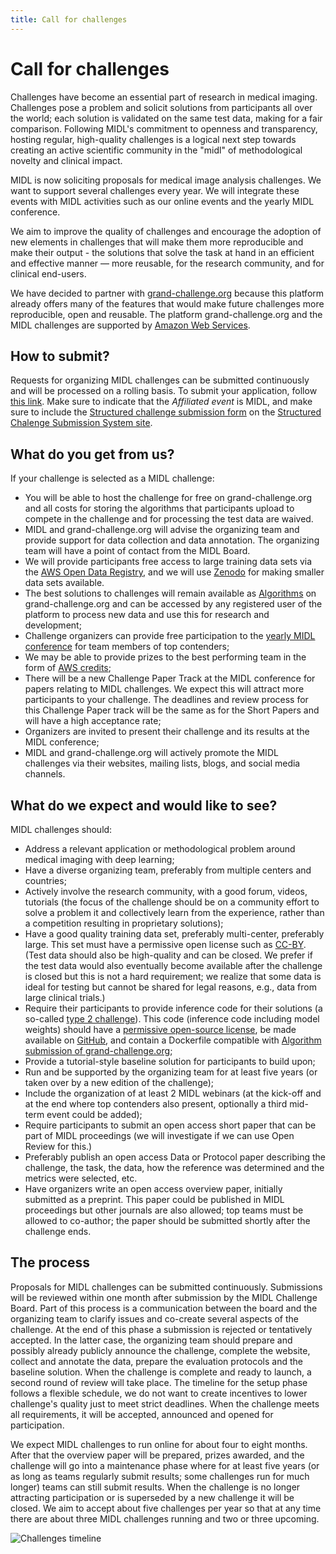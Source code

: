 ```yaml
---
title: Call for challenges
---
```

# Call for challenges

Challenges have become an essential part of research in medical imaging. Challenges pose a problem and solicit solutions from participants all over the world; each solution is validated on the same test data, making for a fair comparison. Following MIDL's commitment to openness and transparency, hosting regular, high-quality challenges is a logical next step towards creating an active scientific community in the "midl" of methodological novelty and clinical impact.

MIDL is now soliciting proposals for medical image analysis challenges. We want to support several challenges every year. We will integrate these events with MIDL activities such as our online events and the yearly MIDL conference.

We aim to improve the quality of challenges and encourage the adoption of new elements in challenges that will make them more reproducible and make their output - the solutions that solve the task at hand in an efficient and effective manner — more reusable, for the research community, and for clinical end-users.

We have decided to partner with [grand-challenge.org](https://grand-challenge.org/) because this platform already offers many of the features that would make future challenges more reproducible, open and reusable. The platform grand-challenge.org and the MIDL challenges are supported by [Amazon Web Services](https://aws.amazon.com/).

## How to submit?

Requests for organizing MIDL challenges can be submitted continuously and will be processed on a rolling basis. To submit your application, follow [this link](https://grand-challenge.org/challenges/requests/create/). Make sure to indicate that the _Affiliated event_ is MIDL, and make sure to include the [Structured challenge submission form](https://www.biomedical-challenges.org/files/Suppl_2_%20StructuredDescriptionOfAChallengeDesign.pdf) on the [Structured Chalenge Submission System site](https://www.biomedical-challenges.org/).


## What do you get from us?

If your challenge is selected as a MIDL challenge:

* You will be able to host the challenge for free on grand-challenge.org and all costs for storing the algorithms that participants upload to compete in the challenge and for processing the test data are waived.
* MIDL and grand-challenge.org will advise the organizing team and provide support for data collection and data annotation. The organizing team will have a point of contact from the MIDL Board.
* We will provide participants free access to large training data sets via the [AWS Open Data Registry](https://registry.opendata.aws/), and we will use [Zenodo](https://zenodo.org/) for making smaller data sets available.
* The best solutions to challenges will remain available as [Algorithms](https://grand-challenge.org/algorithms/) on grand-challenge.org and can be accessed by any registered user of the platform to process new data and use this for research and development;
* Challenge organizers can provide free participation to the [yearly MIDL conference](https://www.midl.io/) for team members of top contenders;
* We may be able to provide prizes to the best performing team in the form of [AWS credits](https://aws.amazon.com/awscredits/);
* There will be a new Challenge Paper Track at the MIDL conference for papers relating to MIDL challenges. We expect this will attract more participants to your challenge. The deadlines and review process for this Challenge Paper track will be the same as for the Short Papers and will have a high acceptance rate;
* Organizers are invited to present their challenge and its results at the MIDL conference;
* MIDL and grand-challenge.org will actively promote the MIDL challenges via their websites, mailing lists, blogs, and social media channels.


## What do we expect and would like to see?
MIDL challenges should:

* Address a relevant application or methodological problem around medical imaging with deep learning;
* Have a diverse organizing team, preferably from multiple centers and countries;
* Actively involve the research community, with a good forum, videos, tutorials (the focus of the challenge should be on a community effort to solve a problem it and collectively learn from the experience, rather than a competition resulting in proprietary solutions);
* Have a good quality training data set, preferably multi-center, preferably large. This set must have a permissive open license such as [CC-BY](https://creativecommons.org/licenses/by/4.0/). (Test data should also be high-quality and can be closed. We prefer if the test data would also eventually become available after the challenge is closed but this is not a hard requirement; we realize that some data is ideal for testing but cannot be shared for legal reasons, e.g., data from large clinical trials.)
* Require their participants to provide inference code for their solutions (a so-called [type 2 challenge](https://grand-challenge.org/documentation/challenges/)). This code (inference code including model weights) should have a [permissive open-source license](https://www.mend.io/resources/blog/open-source-licenses-explained/), be made available on [GitHub](https://github.com/), and contain a Dockerfile compatible with [Algorithm submission of grand-challenge.org](https://grand-challenge.org/documentation/create-your-own-algorithm/);
* Provide a tutorial-style baseline solution for participants to build upon;
* Run and be supported by the organizing team for at least five years (or taken over by a new edition of the challenge);
* Include the organization of at least 2 MIDL webinars (at the kick-off and at the end where top contenders also present, optionally a third mid-term event could be added);
* Require participants to submit an open access short paper that can be part of MIDL proceedings (we will investigate if we can use Open Review for this.)
* Preferably publish an open access Data or Protocol paper describing the challenge, the task, the data, how the reference was determined and the metrics were selected, etc.
* Have organizers write an open access overview paper, initially submitted as a preprint. This paper could be published in MIDL proceedings but other journals are also allowed; top teams must be allowed to co-author; the paper should be submitted shortly after the challenge ends.


## The process
Proposals for MIDL challenges can be submitted continuously. Submissions will be reviewed within one month after submission by the MIDL Challenge Board. Part of this process is a communication between the board and the organizing team to clarify issues and co-create several aspects of the challenge. At the end of this phase a submission is rejected or tentatively accepted. In the latter case, the organizing team should prepare and possibly already publicly announce the challenge, complete the website, collect and annotate the data, prepare the evaluation protocols and the baseline solution. When the challenge is complete and ready to launch, a second round of review will take place. The timeline for the setup phase follows a flexible schedule, we do not want to create incentives to lower challenge's quality just to meet strict deadlines. When the challenge meets all requirements, it will be accepted, announced and opened for participation.

We expect MIDL challenges to run online for about four to eight months. After that the overview paper will be prepared, prizes awarded, and the challenge will go into a maintenance phase where for at least five years (or as long as teams regularly submit results; some challenges run for much longer) teams can still submit results. When the challenge is no longer attracting participation or is superseded by a new challenge it will be closed. We aim to accept about five challenges per year so that at any time there are about three MIDL challenges running and two or three upcoming.

![Challenges timeline](images/challenges_timeline.png)
